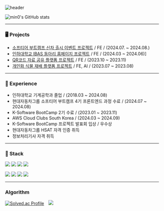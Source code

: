 ![header](https://capsule-render.vercel.app/api?type=rect&color=79EDFF&height=100&section=header&text=JiSeong%20Kim&fontSize=50&fontColor=ffffff)

![min0's GitHub stats](https://github-readme-stats.vercel.app/api?username=JSK0406&show_icons=true&theme=darka&count_private=true)

---

### 🖥️ Projects
- [소프티어 부트캠프 신차 출시 이벤트 프로젝트](https://github.com/softeerbootcamp4th/Team1-Strawberry-FE) / FE / (2024.07. ~ 2024.08.)
- [인하대학교 IBAS 동아리 홈페이지 프로젝트](https://github.com/InhaBas/inhabas.com-front) / FE / (2024.03 ~ 2024.06)]
- [QR코드 자료 공유 플랫폼 프로젝트](https://github.com/poow810/File_Management) / FE / (2023.10 ~ 2023.11)
- [개인화 식물 재배 플랫폼 프로젝트](https://github.com/cnxw4570123/KEBSmartFarm) / FE, AI / (2023.07 ~ 2023.08)

---

### 🧾 Experience
- 인하대학교 기계공학과 졸업 / (2018.03 ~ 2024.08)
- 현대자동차그룹 소프티어 부트캠프 4기 프론트엔드 과정 수료 / (2024.07 ~ 2024.08)
- K-Software BootCamp 2기 수료 / (2023.01 ~ 2023.11)
- AWS Cloud Clubs South Korea / (2024.03 ~ 2024.09)
- K-Software BootCamp 프로젝트 발표회 입상 / 우수상
- 현대자동차그룹 HSAT 자격 인증 취득
- 정보처리기사 자격 취득

---

### 📗 Stack

<img src="https://img.shields.io/badge/HTML5-E34F26?style=for-the-badge&logo=HTML5&logoColor=white"> <img src="https://img.shields.io/badge/CSS3-1572B6?style=for-the-badge&logo=CSS3&logoColor=white"> <img src="https://img.shields.io/badge/TypeScript-3178C6?style=for-the-badge&logo=TypeScript&logoColor=white"> <img src="https://img.shields.io/badge/React-61DAFB?style=for-the-badge&logo=React&logoColor=white">


<img src="https://img.shields.io/badge/TailwindCSS-06B6D4?style=for-the-badge&logo=TailwindCSS&logoColor=white"> <img src="https://img.shields.io/badge/styled--components-DB7093?style=for-the-badge&logo=styledcomponents&logoColor=white"> <img src="https://img.shields.io/badge/ReactQuery-FF4154?style=for-the-badge&logo=react-query&logoColor=white"> <img src="https://img.shields.io/badge/Recoil-3578E5?style=for-the-badge&logo=Recoil&logoColor=white">

---

### Algorithm
[![Solved.ac Profile](http://mazassumnida.wtf/api/v2/generate_badge?boj=mingyi2006)](https://solved.ac/mingyi2006/)　<img src="http://mazandi.herokuapp.com/api?handle=mingyi2006&theme=cold"/>

<!--
**JSK0406/JSK0406** is a ✨ _special_ ✨ repository because its `README.md` (this file) appears on your GitHub profile.

Here are some ideas to get you started:

- 🔭 I’m currently working on ...
- 🌱 I’m currently learning ...
- 👯 I’m looking to collaborate on ...
- 🤔 I’m looking for help with ...
- 💬 Ask me about ...
- 📫 How to reach me: ...
- 😄 Pronouns: ...
- ⚡ Fun fact: ...
-->
